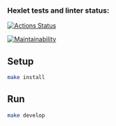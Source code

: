 ### Hexlet tests and linter status:
[![Actions Status](https://github.com/constvict/frontend-project-11/workflows/hexlet-check/badge.svg)](https://github.com/constvict/frontend-project-11/actions)

[![Maintainability](https://api.codeclimate.com/v1/badges/dc1f53eab81005e7dd18/maintainability)](https://codeclimate.com/github/constvict/frontend-project-11/maintainability)

## Setup

```sh
make install
```

## Run

```sh
make develop
```

